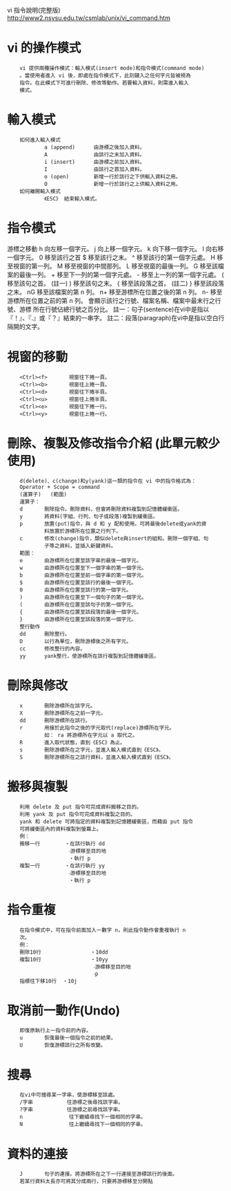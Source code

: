 vi 指令說明(完整版)
http://www2.nsysu.edu.tw/csmlab/unix/vi_command.htm

# vi 的操作模式

        vi 提供兩種操作模式：輸入模式(insert mode)和指令模式(command mode)
        。當使用者進入 vi 後，即處在指令模式下，此刻鍵入之任何字元皆被視為
        指令。在此模式下可進行刪除、修改等動作。若要輸入資料，則需進入輸入
        模式。
# 輸入模式

        如何進入輸入模式
                a (append)      由游標之後加入資料。
                A               由該行之末加入資料。
                i (insert)      由游標之前加入資料。
                I               由該行之首加入資料。
                o (open)        新增一行於該行之下供輸入資料之用。
                O               新增一行於該行之上供輸入資料之用。
        如何離開輸入模式
                《ESC》 結束輸入模式。
# 指令模式

游標之移動
        h       向左移一個字元。
        j       向上移一個字元。
        k       向下移一個字元。
        l       向右移一個字元。
        0       移至該行之首
        $       移至該行之末。
        ^       移至該行的第一個字元處。
        H       移至視窗的第一列。
        M       移至視窗的中間那列。
        L       移至視窗的最後一列。
        G       移至該檔案的最後一列。
        +       移至下一列的第一個字元處。
        -       移至上一列的第一個字元處。
        (       移至該句之首。 (註一)
        )       移至該句之末。
        {       移至該段落之首。 (註二)
        }       移至該段落之末。
        nG      移至該檔案的第 n 列。
        n+      移至游標所在位置之後的第 n 列。
        n-      移至游標所在位置之前的第 n 列。
        <Ctrl><g>       會顯示該行之行號、檔案名稱、檔案中最末行之行號、游標
                        所在行號佔總行號之百分比。
        註一：句子(sentence)在vi中是指以『！』、『.』或『？』結束的一串字。
        註二：段落(paragraph)在vi中是指以空白行隔開的文字。
        
# 視窗的移動
        <Ctrl><f>       視窗往下捲一頁。
        <Ctrl><b>       視窗往上捲一頁。
        <Ctrl><d>       視窗往下捲半頁。
        <Ctrl><u>       視窗往上捲半頁。
        <Ctrl><e>       視窗往下捲一行。
        <Ctrl><y>       視窗往上捲一行。
# 刪除、複製及修改指令介紹 (此單元較少使用)

        d(delete)、c(change)和y(yank)這一類的指令在 vi 中的指令格式為：
        Operator + Scope = command
        (運算子)   (範圍)
        運算子：
        d       刪除指令。刪除資料，但會將刪除資料複製到記憶體緩衝區。
        y       將資料(字組、行列、句子或段落)複製到緩衝區。
        p       放置(put)指令，與 d 和 y 配和使用。可將最後delete或yank的資
                料放置於游標所在位置之行列下。
        c       修改(change)指令，類似delete與insert的組和。刪除一個字組、句
                子等之資料，並插入新鍵資料。
        範圍：
        e       由游標所在位置至該字串的最後一個字元。
        w       由游標所在位置至下一個字串的第一個字元。
        b       由游標所在位置至前一個字串的第一個字元。
        $       由游標所在位置至該行的最後一個字元。
        0       由游標所在位置至該行的第一個字元。
        )       由游標所在位置至下一個句子的第一個字元。
        (       由游標所在位置至該句子的第一個字元。
        {       由游標所在位置至該段落的最後一個字元。
        }       由游標所在位置至該段落的第一個字元。
        整行動作
        dd      刪除整行。
        D       以行為單位，刪除游標後之所有字元。
        cc      修改整行的內容。
        yy      yank整行，使游標所在該行複製到記憶體緩衝區。
# 刪除與修改

        x       刪除游標所在該字元。
        X       刪除游標所在之前一字元。
        dd      刪除游標所在該行。
        r       用接於此指令之後的字元取代(replace)游標所在字元。
                如： ra 將游標所在字元以 a 取代之。
        R       進入取代狀態，直到《ESC》為止。
        s       刪除游標所在之字元，並進入輸入模式直到《ESC》。
        S       刪除游標所在之該行資料，並進入輸入模式直到《ESC》。
# 搬移與複製

        利用 delete 及 put 指令可完成資料搬移之目的。
        利用 yank 及 put 指令可完成資料複製之目的。
        yank 和 delete 可將指定的資料複製到記憶體緩衝區，而藉由 put 指令
        可將緩衝區內的資料複製到螢幕上。
        例：
        搬移一行        ‧在該行執行 dd
                        ‧游標移至目的地
                        ‧執行 p
        複製一行        ‧在該行執行 yy
                        ‧游標移至目的地
                        ‧執行 p
# 指令重複

        在指令模式中，可在指令前面加入一數字 n，則此指令動作會重複執行 n
        次。
        例：
        刪除10行                ‧10dd
        複製10行                ‧10yy
                                ‧游標移至目的地
                                ‧p
        指標往下移10行  ‧10j
# 取消前一動作(Undo)

        即復原執行上一指令前的內容。
        u       恢復最後一個指令之前的結果。
        U       恢復游標該行之所有改變。
# 搜尋

        在vi中可搜尋某一字串，使游標移至該處。
        /字串           往游標之後尋找該字串。
        ?字串           往游標之前尋找該字串。
        n               往下繼續尋找下一個相同的字串。
        N               往上繼續尋找下一個相同的字串。
# 資料的連接

        J       句子的連接。將游標所在之下一行連接至游標該行的後面。
        若某行資料太長亦可將其分成兩行，只要將游標移至分開點
